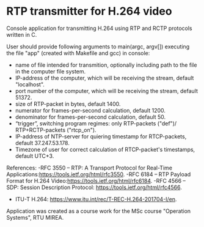 # RTP transmitter for H.264 video
Console application for transmitting H.264 using RTP and RCTP protocols written in C.

User should provide following arguments to main(argc, argv[]) executing the file "app" (created with Makefile and gcc) in console:
- name of file intended for transmition, optionally including path to the file in the computer file system. 
- IP-address of the computer, which will be receiving the stream, default "localhost". 
- port number of the computer, which will be receiving the stream, default 51372.
- size of RTP-packet in bytes, default 1400.
- numerator for frames-per-second calculation, default 1200.
- denominator for frames-per-second calculation, default 50.
- “trigger”, switching program regimes: only RTP-packets ("def")/ RTP+RCTP-packets ("rtcp_on").
- IP-address of NTP-server for quiering timestamp for RTCP-packets, default 37.247.53.178.
- Timezone of user for correct calculation of RTCP-packet's timestamps, default UTC+3.

References:
-RFC 3550 – RTP: A Transport Protocol for Real-Time Applications:https://tools.ietf.org/html/rfc3550. 
-RFC 6184 – RTP Payload Format for H.264 Video:https://tools.ietf.org/html/rfc6184. 
-RFC 4566 – SDP: Session Description Protocol: https://tools.ietf.org/html/rfc4566.
- ITU-T H.264: https://www.itu.int/rec/T-REC-H.264-201704-I/en.

Application was created as a course work for the MSc course "Operation Systems", RTU MIREA.
